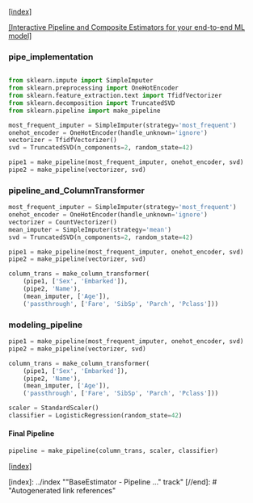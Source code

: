 [[index]](https://infull.github.io/knowledge-base/index.md)

[[Interactive Pipeline and Composite Estimators for your end-to-end ML model]](https://towardsdatascience.com/interactive-pipeline-and-composite-estimators-for-your-ml-tasks-b739854500bf)

### pipe_implementation
```python

from sklearn.impute import SimpleImputer
from sklearn.preprocessing import OneHotEncoder
from sklearn.feature_extraction.text import TfidfVectorizer
from sklearn.decomposition import TruncatedSVD
from sklearn.pipeline import make_pipeline

most_frequent_imputer = SimpleImputer(strategy='most_frequent')
onehot_encoder = OneHotEncoder(handle_unknown='ignore')
vectorizer = TfidfVectorizer()
svd = TruncatedSVD(n_components=2, random_state=42)

pipe1 = make_pipeline(most_frequent_imputer, onehot_encoder, svd)
pipe2 = make_pipeline(vectorizer, svd)
```
### pipeline_and_ColumnTransformer

```python
most_frequent_imputer = SimpleImputer(strategy='most_frequent')
onehot_encoder = OneHotEncoder(handle_unknown='ignore')
vectorizer = CountVectorizer()
mean_imputer = SimpleImputer(strategy='mean')
svd = TruncatedSVD(n_components=2, random_state=42)

pipe1 = make_pipeline(most_frequent_imputer, onehot_encoder, svd)
pipe2 = make_pipeline(vectorizer, svd)

column_trans = make_column_transformer(
    (pipe1, ['Sex', 'Embarked']),
    (pipe2, 'Name'),
    (mean_imputer, ['Age']),
    ('passthrough', ['Fare', 'SibSp', 'Parch', 'Pclass']))
```
### modeling_pipeline

```py
pipe1 = make_pipeline(most_frequent_imputer, onehot_encoder, svd)
pipe2 = make_pipeline(vectorizer, svd)

column_trans = make_column_transformer(
    (pipe1, ['Sex', 'Embarked']),
    (pipe2, 'Name'),
    (mean_imputer, ['Age']),
    ('passthrough', ['Fare', 'SibSp', 'Parch', 'Pclass']))

scaler = StandardScaler()
classifier = LogisticRegression(random_state=42)
```
#### Final Pipeline

```py
pipeline = make_pipeline(column_trans, scaler, classifier)
```
[[index]](https://infull.github.io/knowledge-base/index.md)

[//begin]: # "Autogenerated link references for markdown compatibility"
[index]: ../index ""BaseEstimator - Pipeline ..." track"
[//end]: # "Autogenerated link references"
